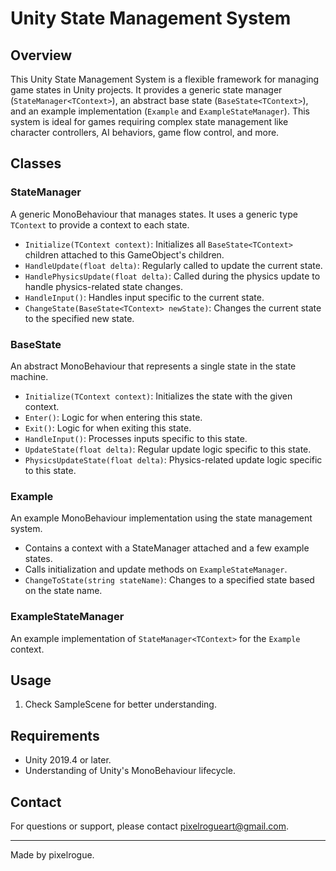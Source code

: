 # Unity State Management System

## Overview
This Unity State Management System is a flexible framework for managing game states in Unity projects. It provides a generic state manager (`StateManager<TContext>`), an abstract base state (`BaseState<TContext>`), and an example implementation (`Example` and `ExampleStateManager`). This system is ideal for games requiring complex state management like character controllers, AI behaviors, game flow control, and more.

## Classes

### StateManager<TContext>
A generic MonoBehaviour that manages states. It uses a generic type `TContext` to provide a context to each state. 

- `Initialize(TContext context)`: Initializes all `BaseState<TContext>` children attached to this GameObject's children.
- `HandleUpdate(float delta)`: Regularly called to update the current state.
- `HandlePhysicsUpdate(float delta)`: Called during the physics update to handle physics-related state changes.
- `HandleInput()`: Handles input specific to the current state.
- `ChangeState(BaseState<TContext> newState)`: Changes the current state to the specified new state.

### BaseState<TContext>
An abstract MonoBehaviour that represents a single state in the state machine. 

- `Initialize(TContext context)`: Initializes the state with the given context.
- `Enter()`: Logic for when entering this state.
- `Exit()`: Logic for when exiting this state.
- `HandleInput()`: Processes inputs specific to this state.
- `UpdateState(float delta)`: Regular update logic specific to this state.
- `PhysicsUpdateState(float delta)`: Physics-related update logic specific to this state.

### Example
An example MonoBehaviour implementation using the state management system. 

- Contains a context with a StateManager attached and a few example states.
- Calls initialization and update methods on `ExampleStateManager`.
- `ChangeToState(string stateName)`: Changes to a specified state based on the state name.

### ExampleStateManager
An example implementation of `StateManager<TContext>` for the `Example` context.

## Usage
1. Check SampleScene for better understanding.

## Requirements
- Unity 2019.4 or later.
- Understanding of Unity's MonoBehaviour lifecycle.


## Contact
For questions or support, please contact pixelrogueart@gmail.com.

---
Made by pixelrogue.
